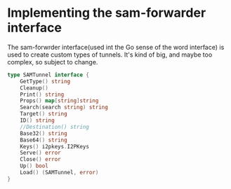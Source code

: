 Implementing the sam-forwarder interface
========================================

The sam-forwrder interface(used int the Go sense of the word interface) is used
to create custom types of tunnels. It's kind of big, and maybe too complex, so
subject to change.

``` go
type SAMTunnel interface {
	GetType() string
	Cleanup()
	Print() string
	Props() map[string]string
	Search(search string) string
	Target() string
	ID() string
	//Destination() string
	Base32() string
	Base64() string
	Keys() i2pkeys.I2PKeys
	Serve() error
	Close() error
	Up() bool
	Load() (SAMTunnel, error)
}
```
